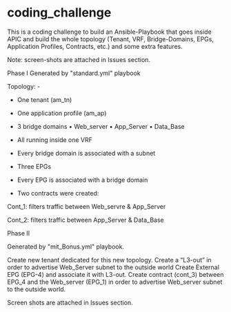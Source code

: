 # coding_challenge
This is a coding challenge to build an Ansible-Playbook that goes inside APIC and build the whole topology (Tenant, VRF, Bridge-Domains, EPGs, Application Profiles, Contracts, etc.) and some extra features.

Note: screen-shots are attached in Issues section.


Phase I
Generated by "standard.yml" playbook

Topology: -
-	One tenant (am_tn)
-	One application profile (am_ap)
-	3 bridge domains
•	Web_server
•	App_Server
•	Data_Base

-	All running inside one VRF

 
-	Every bridge domain is associated with a subnet

-	Three EPGs 
-	Every EPG is associated with a bridge domain
-	Two contracts were created: 


  Cont_1: filters traffic between Web_servre & App_Server

  Cont_2: filters traffic between App_Server & Data_Base
 
Phase II

Generated by "mit_Bonus.yml" playbook.

Create new tenant dedicated for this new topology.
Create a “L3-out” in order to advertise Web_Server subnet to the outside world
Create External EPG (EPG-4) and associate it with L3-out.
Create contract (cont_3) between EPG_4 and the Web_server (EPG_1) in order to advertise Web_server subnet to the outside world.

Screen shots are attached in Issues section.
	
